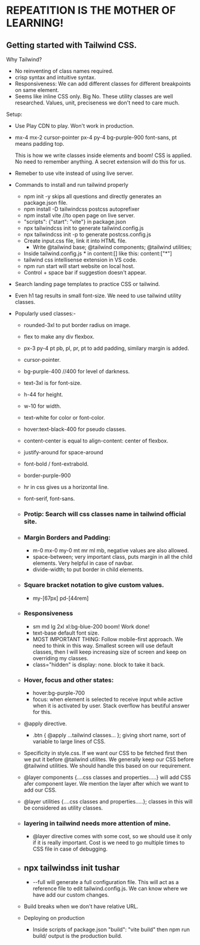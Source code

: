 # REPEATITION IS THE MOTHER OF LEARNING!

## Getting  started with Tailwind CSS.

Why Tailwind?
 - No reinventing of class names required.
 - crisp syntax and intuitive syntax.
 - Responsiveness: We can add different classes for different breakpoints on same element.
 - Seems like inline CSS only. Big No. These utility classes are well researched. Values, unit, preciseness we don't need to care much. 

 Setup:
 - Use Play CDN to play. Won't work in production.
 - mx-4 mx-2 cursor-pointer px-4 py-4 bg-purple-900 font-sans, pt means padding top.
   
   This is how we write classes inside elements and boom! CSS is applied. No need to remember anything. A secret extension will do this for us.
 - Remeber to use vite instead of using live server.

 - Commands to install and run tailwind properly
    - npm init -y skips all questions and directly generates an package.json file.
    - npm install -D tailwindcss postcss autoprefixer
    - npm install vite //to open page on live server.
    - "scripts": {"start": "vite"} in package.json
    - npx tailwindcss init to generate tailwind.config.js
    - npx tailwindcss init -p to generate postcss.config.js
    - Create input.css file, link it into HTML file.
      - Write @tailwind base; @tailwind components; @tailwind utilities;
    - Inside tailwind.config.js * in content:[] like this: content:["*"]
    - tailwind css intellisense extension in VS code.
    - npm run start will start website on local host.
    - Control + space bar if suggestion doesn't appear.

 - Search landing page templates to practice CSS or tailwind.

 - Even h1 tag results in small font-size. We need to use tailwind utility classes.

 - Popularly used classes:-
   - rounded-3xl to put border radius on image.
   - flex to make any div flexbox.
   - px-3 py-4 pt pb, pl, pr, pt to add padding, similary margin is added.
   - cursor-pointer.
   - bg-purple-400 //400 for level of darkness.
   - text-3xl is for font-size.
   - h-44 for height. 
   - w-10 for width.
   - text-white for color or font-color.
   - hover:text-black-400 for pseudo classes.
   - content-center is equal to align-content: center of flexbox.
   - justify-around for space-around
   - font-bold / font-extrabold.
   - border-purple-900
   - hr in css gives us a horizontal line.
   - font-serif, font-sans.
   - ### Protip: Search will css classes name in tailwind official site.
   - ### Margin Borders and Padding:
      - m-0 mx-0 my-0 mt mr ml mb, negative values are also allowed.
      - space-between; very important class, puts margin in all the child elements. Very helpful in case of navbar.
      - divide-width; to put border in child elements.
   - ### Square bracket notation to give custom values.
      - my-[67px] pd-[44rem]
   - ### Responsiveness
      - sm md lg 2xl xl:bg-blue-200 boom! Work done!
      - text-base default font size.
      - MOST IMPORTANT THING: Follow mobile-first approach. We need to think in this way. Smallest screen will use default classes, then I will keep increasing size of screen and keep on overriding my classes.
      - class="hidden" is display: none. block to take it back.
   - ### Hover, focus and other states:
      - hover:bg-purple-700
      - focus: when element is selected to receive input while active when it is activated by user. Stack overflow has beutiful answer for this.

   - @apply directive. 
      - .btn { @apply ...tailwind classes... }; giving short name, sort of variable to large lines of CSS.

   - Specificity in style.css. If we want our CSS to be fetched first then we put it before @tailwind utilites. We generally keep our CSS before @tailwind utilities. We should handle this based on our requirement.

   - @layer components {....css classes and properties.....} will add CSS afer component layer. We mention the layer after which we want to add our CSS.

   - @layer utilities  {....css classes and properties.....}; classes in this will be considered as utility classes. 
   - ### layering in tailwind needs more attention of mine.
      - @layer directive comes with some cost, so we should use it only if it is really important. Cost is we need to go multiple times to CSS file in case of debugging.
   - ## npx tailwindss init tushar 
      - --full will generate a full configuration file. This will act as a reference file to edit tailwind.config.js. We can know where we have add our custom changes.

   - Build breaks when we don't have relative URL.
   - Deploying on production
      - Inside scripts of package.json "build": "vite build" then npm run build/ output is the production build.


   

